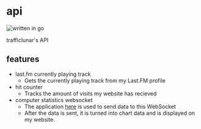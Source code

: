 # api

![written in go](https://github.com/intergrav/devins-badges/blob/v3/assets/cozy/built-with/go_64h.png?raw=true)

trafficlunar's API

## features

- last.fm currently playing track
  - Gets the currently playing track from my Last.FM profile
- hit counter
  - Tracks the amount of visits my website has recieved
- computer statistics websocket
  - The application [here](https://github.com/trafficlunar/computer) is used to send data to this WebSocket
  - After the data is sent, it is turned into chart data and is displayed on my website.
